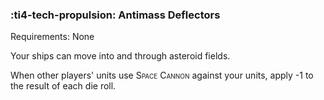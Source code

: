### :ti4-tech-propulsion: **Antimass Deflectors**

Requirements: None

Your ships can move into and through asteroid fields. 

When other players' units use <span style="font-variant:small-caps;">Space Cannon</span> against your units, apply -1 to the result of each die roll.